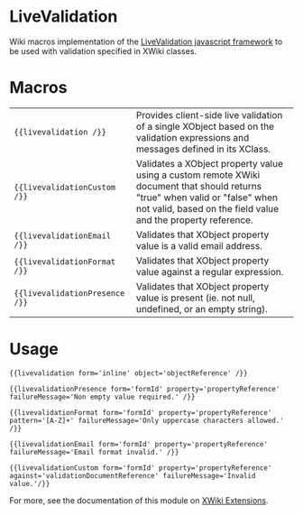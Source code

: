 LiveValidation
==============

Wiki macros implementation of the [LiveValidation javascript framework](http://livevalidation.com/documentation) to be used with validation specified in XWiki classes.

Macros
======

<table>
<tr><td><code>{{livevalidation /}}<td>Provides client-side live validation of a single XObject based on the validation expressions and messages defined in its XClass.
<tr><td><code>{{livevalidationCustom /}}<td>Validates a XObject property value using a custom remote XWiki document that should returns "true" when valid or "false" when not valid, based on the field value and the property reference.
<tr><td><code>{{livevalidationEmail /}}<td>Validates that XObject property value is a valid email address.
<tr><td><code>{{livevalidationFormat /}}<td>Validates that XObject property value against a regular expression.
<tr><td><code>{{livevalidationPresence /}}<td>Validates that XObject property value is present (ie. not null, undefined, or an empty string).
</table>

Usage
=====

``{{livevalidation form='inline' object='objectReference' /}}``

``{{livevalidationPresence form='formId' property='propertyReference' failureMessage='Non empty value required.' /}}``

``{{livevalidationFormat form='formId' property='propertyReference' pattern='[A-Z]+' failureMessage='Only uppercase characters allowed.' /}}``

``{{livevalidationEmail form='formId' property='propertyReference' failureMessage='Email format invalid.' /}}``

``{{livevalidationCustom form='formId' property='propertyReference' against='validationDocumentReference' failureMessage='Invalid value.'/}}``

For more, see the documentation of this module on [XWiki Extensions](http://extensions.xwiki.org/xwiki/bin/view/Extension/LiveValidation).
